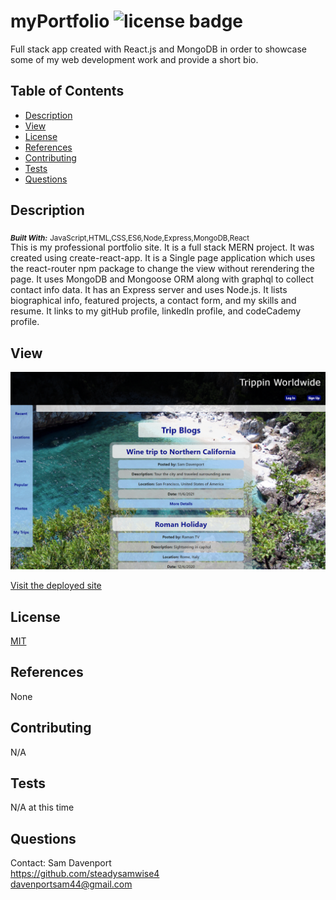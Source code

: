 # myPortfolio   ![license badge](https://img.shields.io/badge/License-MIT-<green>)

Full stack app created with React.js and MongoDB in order to showcase some of my web development work and provide a short bio.

## Table of Contents
* [Description](#description)
* [View](#view)
* [License](#license)
* [References](#reference)
* [Contributing](#contributing)
* [Tests](#tests)
* [Questions](#questions)

## Description <a name="description"></a>
<sub>_***Built With:***_</sub> <sub>JavaScript,HTML,CSS,ES6,Node,Express,MongoDB,React</sub> </br>
This is my professional portfolio site. It is a full stack MERN project. It was created using create-react-app. It is a Single page application which  uses the react-router npm package to change the view without rerendering the page. It uses MongoDB and Mongoose ORM along with graphql to collect contact info data. It has an Express server and uses Node.js. It lists biographical info, featured projects, a contact form, and my skills and resume. It links to my gitHub profile, linkedIn profile, and codeCademy profile.

## View <a name="view"></a>

![screenshot](./client/src/assets/images/screenshot.png)

[Visit the deployed site](https://secret-savannah-35789.herokuapp.com/)

## License <a name="license"></a>
[MIT](./LICENSE)

## References <a name="reference"></a>
None

## Contributing <a name="contributing"></a>
N/A

## Tests <a name="tests"></a>
N/A at this time

## Questions <a name="questions"></a>
Contact: Sam Davenport </br>
https://github.com/steadysamwise4 </br>
davenportsam44@gmail.com
    
